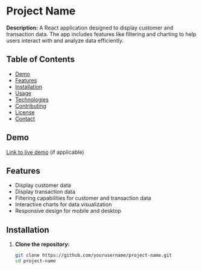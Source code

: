 # Project Name

**Description:**
A React application designed to display customer and transaction data. The app includes features like filtering and charting to help users interact with and analyze data efficiently.

## Table of Contents

- [Demo](#demo)
- [Features](#features)
- [Installation](#installation)
- [Usage](#usage)
- [Technologies](#technologies)
- [Contributing](#contributing)
- [License](#license)
- [Contact](#contact)

## Demo

[Link to live demo](#) (if applicable)

## Features

- Display customer data
- Display transaction data
- Filtering capabilities for customer and transaction data
- Interactive charts for data visualization
- Responsive design for mobile and desktop

## Installation

1. **Clone the repository:**

   ```bash
   git clone https://github.com/yourusername/project-name.git
   cd project-name
